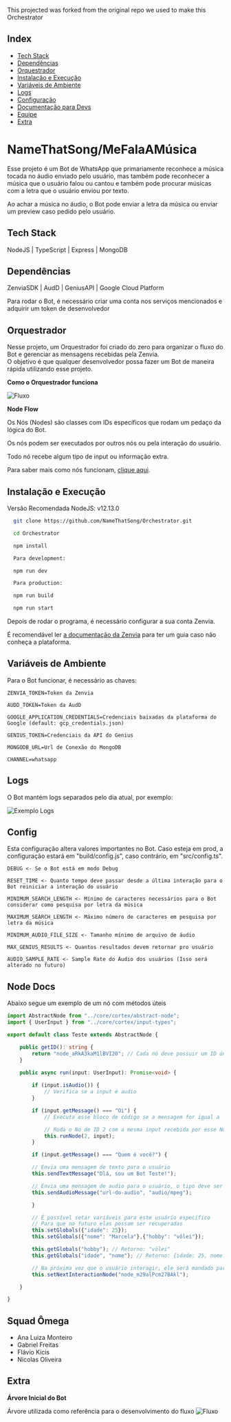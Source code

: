 This projected was forked from the original repo we used to make this Orchestrator


## Index

- [Tech Stack](#tech-stack)
- [Dependências](#dependências)
- [Orquestrador](#orquestrador)
- [Instalação e Execução](#instalação-e-execução)
- [Variáveis de Ambiente](#variáveis-de-ambiente)
- [Logs](#logs)
- [Configuração](#config)
- [Documentação para Devs](#node-docs)
- [Equipe](#squad-ômega)
- [Extra](#extra)




# NameThatSong/MeFalaAMúsica

Esse projeto é um Bot de WhatsApp que primariamente reconhece
a música tocada no áudio enviado pelo usuário, mas também pode
reconhecer a música que o usuário falou ou cantou e também pode procurar
músicas com a letra que o usuário enviou por texto.

Ao achar a música no áudio, o Bot pode enviar a letra da música ou enviar um preview caso pedido pelo usuário.




## Tech Stack

NodeJS | TypeScript | Express | MongoDB


## Dependências

ZenviaSDK | AudD | GeniusAPI | Google Cloud Platform

Para rodar o Bot, é necessário criar uma conta nos serviços
mencionados e adquirir um token de desenvolvedor




## Orquestrador

Nesse projeto, um Orquestrador foi criado do zero para organizar o fluxo do Bot
e gerenciar as mensagens recebidas pela Zenvia. <br>O objetivo é que qualquer desenvolvedor possa fazer um Bot de maneira rápida utilizando esse projeto.


**Como o Orquestrador funciona**

![Fluxo](https://i.imgur.com/Y9iuCcC.jpg)


**Node Flow**

Os Nós (Nodes) são classes com IDs específicos que rodam
um pedaço da lógica do Bot. 


Os nós podem ser executados por outros nós ou pela interação do usuário.

Todo nó recebe algum tipo de input ou informação extra.

Para saber mais como nós funcionam, [clique aqui](#node-docs).

## Instalação e Execução

Versão Recomendada NodeJS: v12.13.0

```bash
  git clone https://github.com/NameThatSong/Orchestrator.git

  cd Orchestrator

  npm install

  Para development:

  npm run dev

  Para production:

  npm run build

  npm run start

```

Depois de rodar o programa, é necessário configurar a sua conta Zenvia.

É recomendável ler [a documentação da Zenvia](https://zenvia.github.io/zenvia-openapi-spec/v2/#section/Getting-started-with-Sandbox) para ter um guia caso não conheça a plataforma.
    
## Variáveis de Ambiente

Para o Bot funcionar, é necessário as chaves:

`ZENVIA_TOKEN=Token da Zenvia`

`AUDD_TOKEN=Token da AudD`

`GOOGLE_APPLICATION_CREDENTIALS=Credenciais baixadas da plataforma do Google (default: gcp_credentials.json)`

`GENIUS_TOKEN=Credenciais da API do Genius`

`MONGODB_URL=Url de Conexão do MongoDB`

`CHANNEL=whatsapp`

## Logs

O Bot mantém logs separados pelo dia atual, por exemplo:

![Exemplo Logs](https://i.imgur.com/7kJDsRz.png)

## Config

Esta configuração altera valores importantes no Bot. Caso esteja em prod, a configuração estará em "build/config.js", caso contrário, em "src/config.ts".

    DEBUG <- Se o Bot está em modo Debug

    RESET_TIME <- Quanto tempo deve passar desde a última interação para o Bot reiniciar a interação do usuário

    MINIMUM_SEARCH_LENGTH <- Mínimo de caracteres necessários para o Bot considerar como pesquisa por letra da música
    
    MAXIMUM_SEARCH_LENGTH <- Máximo número de caracteres em pesquisa por letra da música

    MINIMUM_AUDIO_FILE_SIZE <- Tamanho mínimo de arquivo de áudio

    MAX_GENIUS_RESULTS <- Quantos resultados devem retornar pro usuário

    AUDIO_SAMPLE_RATE <- Sample Rate do Áudio dos usuários (Isso será alterado no futuro)

## Node Docs

Abaixo segue um exemplo de um nó com métodos úteis

```ts
import AbstractNode from "../core/cortex/abstract-node";
import { UserInput } from "../core/cortex/input-types";

export default class Teste extends AbstractNode {

    public getID(): string {
        return "node_aRkA3kaM1lBVI20"; // Cada nó deve possuir um ID único para identificação e execução
    }

    public async run(input: UserInput): Promise<void> {
        
        if (input.isAudio()) {
            // Verifica se a input é audio
        }

        if (input.getMessage() === "Oi") {
            // Executa esse bloco de código se a mensagem for igual a 'Oi'

            // Roda o Nó de ID 2 com a mesma input recebida por esse Nó
            this.runNode(2, input);
        }

        if (input.getMessage() === "Quem é você?") {

        // Envia uma mensagem de texto para o usuário
        this.sendTextMessage("Olá, sou um Bot Teste!"); 

        // Envia uma mensagem de audio para o usuário, o tipo deve ser especificado (mpeg, mp4, etc)
        this.sendAudioMessage("url-do-audio", "audio/mpeg");

        }

        // É possível setar variáveis para este usuário específico
        // Para que no futuro elas possam ser recuperadas
        this.setGlobals({"idade": 25});
        this.setGlobals({"nome": "Marcela"},{"hobby": "vôlei"});

        this.getGlobals("hobby"); // Retorno: "vôlei"
        this.getGlobals("idade", "nome"); // Retorno: {idade: 25, nome: "Marcela"}

        // Na próxima vez que o usuário interagir, ele será mandado para este nó
        this.setNextInteractionNode("node_m29alPcm27BAkl");

    }

}

```

## Squad Ômega

- Ana Luiza Monteiro
- Gabriel Freitas
- Flávio Kicis
- Nicolas Oliveira


## Extra

**Árvore Inicial do Bot**

Árvore utilizada como referência para o desenvolvimento do fluxo
![Fluxo](https://i.imgur.com/zjfdgBU.png)
